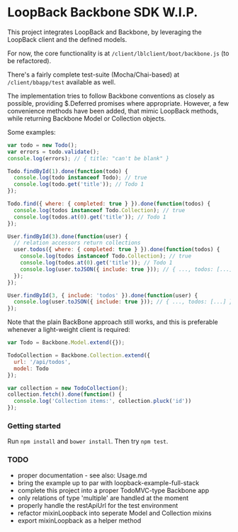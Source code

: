 # LoopBack Backbone SDK W.I.P.

This project integrates LoopBack and Backbone, by leveraging the LoopBack client and the defined models.

For now, the core functionality is at `/client/lblclient/boot/backbone.js` (to be refactored).

There's a fairly complete test-suite (Mocha/Chai-based) at `/client/bbapp/test` available as well.

The implementation tries to follow Backbone conventions as closely as possible, providing $.Deferred promises where appropriate. However, a few convenience methods have been added, that mimic LoopBack methods, while returning Backbone Model or Collection objects.

Some examples:

``` javascript
var todo = new Todo();
var errors = todo.validate();
console.log(errors); // { title: "can't be blank" }

Todo.findById(1).done(function(todo) {
  console.log(todo instanceof Todo); // true
  console.log(todo.get('title')); // Todo 1
});

Todo.find({ where: { completed: true } }).done(function(todos) {
  console.log(todos instanceof Todo.Collection); // true
  console.log(todos.at(0).get('title')); // Todo 1
});

User.findById(3).done(function(user) {
  // relation accessors return collections
  user.todos({ where: { completed: true } }).done(function(todos) {
    console.log(todos instanceof Todo.Collection); // true
    console.log(todos.at(0).get('title')); // Todo 1
    console.log(user.toJSON({ include: true })); // { ..., todos: [...] }
  });
});

User.findById(3, { include: 'todos' }).done(function(user) {
  console.log(user.toJSON({ include: true })); // { ..., todos: [...] }
});

```

Note that the plain BackBone approach still works, and this is preferable whenever a light-weight client is required:

``` javascript
var Todo = Backbone.Model.extend({});

TodoCollection = Backbone.Collection.extend({
  url: '/api/todos',
  model: Todo
});

var collection = new TodoCollection();
collection.fetch().done(function() {
  console.log('Collection items:', collection.pluck('id'))
});
```

### Getting started

Run `npm install` and `bower install`. Then try `npm test`.

### TODO

- proper documentation - see also: Usage.md
- bring the example up to par with loopback-example-full-stack
- complete this project into a proper TodoMVC-type Backbone app
- only relations of type 'multiple' are handled at the moment
- properly handle the restApiUrl for the test environment
- refactor mixinLoopback into seperate Model and Collection mixins
- export mixinLoopback as a helper method
